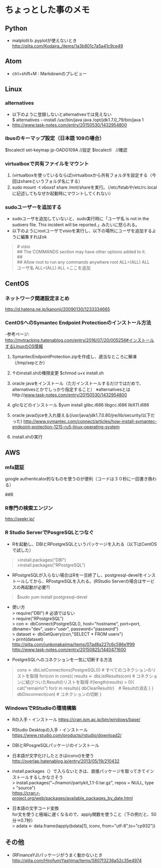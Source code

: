 # ちょっとした事のメモ

## Python
- matplotliｂ.pyplotが使えないとき
http://qiita.com/Kodaira_/items/1a3b801c7a5a41c9ce49

## Atom

- ctrl+shift+M : Markdownのプレビュー



## Linux

### alternatives
- 以下のように登録しないとalternativesでは見えない  
$ alternatives --install /usr/bin/java java /opt/jdk1.7.0_79/bin/java 1
- http://www.task-notes.com/entry/20150530/1432954800

### ibusのキーマップ設定（日本語 109の場合）
$localectl set-keymap jp-OADG109A //設定
$localectl　//確認

### virtualboxで共有ファイルをマウント
1. (virtualboxを使っているならば)virtualboxから共有フォルダを設定する（今回はshareというフォルダ名にする）
1. sudo mount -t vboxsf share /mnt/shareを実行。（/etc/fstabや/etc/rc.localに記述してもなぜか起動時にマウントしてくれない）

### sudoユーザーを追加する
- sudoユーザを追加していないと、sudo実行時に「ユーザ名 is not in the sudoers file.  This incident will be reported.」みたいに怒られる。
- 以下のようにrootユーザでvisioを実行し、以下の場所にユーザを追加するように編集すればok  
> \# visio  
\#\# The COMMANDS section may have other options added to it.  
\#\#  
\#\# Allow root to run any commands anywhere
root    ALL=(ALL)       ALL  
ユーザ名    ALL=(ALL)       ALL   <ここを追加

## CentOS

### ネットワーク関連設定まとめ
http://d.hatena.ne.jp/kanonji/20090130/1233334665

### CentOSへのSymantec Endpoint Protectionのインストール方法
-参考ページ:  
http://mytracking.hatenablog.com/entry/2016/07/20/005256#インストールするLinuxのOS情報

1. SymantecEndpointProtection.zipを作成し、適当なところに解凍（/tmp/sepとか）

1. ↑のinstall.shの権限変更
$chmod u+x install.sh

1. oracle javaをインストール（ただインストールするだけではだめで、alternativesとかでしっかり指定すること）
※alternativesとはhttp://www.task-notes.com/entry/20150530/1432954800

1. glicなどのインストール
 $yum install glibc.i686 libgcc.i686 libX11.i686

1. oracle javaのjceを入れ替える(/usr/java/jdk1.7.0.80/jre/lib/security/以下だった)
http://www.symantec.com/connect/articles/how-install-symantec-endpoint-protection-1215-ru5-linux-operating-system

1. install.shの実行

## AWS
### mfa認証
google authenticator的なものを使うのが便利（コードは３０秒に一回書き換わる）

##R
### R専門の検索エンジン
http://seekr.jp/

### R Studio ServerでPosgreSQLとつなぐ
- Rを起動し、DBIとRPostgreSQLというパッケージを入れる（以下はCentOSで試した）  
> \>install.packages("DBI")  
> \>install.packages("RPostgreSQL")
- RPostgreSQLが入らない場合はRを一旦終了し、postgresql-develをインストールしてから、RPostgreSQLを入れる。(RStudio Serverの場合はサービスの再起動が必要?)  
> $sudo yum install postgresql-devel
- 使い方  
\> require("DBI")  # 必須ではない  
\> require("RPostgreSQL")  
\> con <- dbConnect(PostgreSQL(), host="hostname", port=port, dbname="dev", user="user", password="password")  
\> dataset <- dbGetQuery(con,"SELECT * FROM users")  
\> print(dataset)  
http://qiita.com/junkonakajima/items/07ad8a227c6c586e1f99  
http://www.task-notes.com/entry/20150825/1440471600

* PostgreSQLへのコネクションを一気に切断する方法
> cons <- dbListConnections(PostgreSQL()) # すべてのコネクションのリストを取得
> for(con in cons){
>     results <- dbListResults(con) # コネクションに結びついたResultのリストを取得
>     if(length(results) > 0){
>         cat("remain\n")
>         for(r in results){
>             dbClearResult(r)　# Resultの消去
>         }
>     }
>     dbDisconnect(con) # コネクションの切断
> }

### WindowsでRStudioの環境構築
- Rの入手・インストール
https://cran.ism.ac.jp/bin/windows/base/
- RStudio Desktopの入手・インストール
https://www.rstudio.com/products/rstudio/download2/
- DBIとRPosgreSQLパッケージのインストール
- 日本語が文字化けしたときはiconv()を使う
http://overlap.hatenablog.jp/entry/2013/05/19/210432

- install.packages（）で入らないときは、直接パッケージを取ってきてインストールするしかなさそう   
\> install.packages("~/Inamori/partykit_1.1-0.tar.gz", repos = NULL, type = "source")  
https://cran.r-project.org/web/packages/available_packages_by_date.html

- 日本語の文字コード変換  
for文を使うと極端に遅くなるので、apply関数を使うこと（下の例だと、50分→0.7秒）  
\> adata <- data.frame(lapply(bdata[1], iconv, from="utf-8",to="cp932"))

## その他
- {RFinanceYJ}パッケージがうまく動かないとき
http://qiita.com/HirofumiYashima/items/5807f3236a52c35e4974
